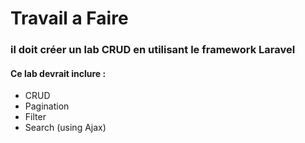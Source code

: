 # Travail a Faire

### il doit créer un lab CRUD en utilisant le framework Laravel
#### Ce lab devrait inclure :

- CRUD
- Pagination
- Filter
- Search (using Ajax)